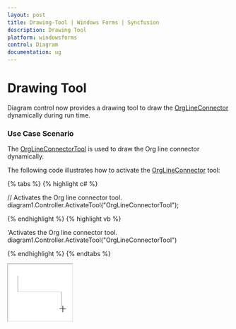 ```yaml
---
layout: post
title: Drawing-Tool | Windows Forms | Syncfusion
description: Drawing Tool
platform: windowsforms
control: Diagram
documentation: ug
---
```



# Drawing Tool

Diagram control now provides a drawing tool to draw the [OrgLineConnector](https://help.syncfusion.com/cr/cref_files/windowsforms/diagram/Syncfusion.Diagram.Base~Syncfusion.Windows.Forms.Diagram.OrgLineConnector.html) dynamically during run time.

### Use Case Scenario

The [OrgLineConnectorTool](https://help.syncfusion.com/cr/cref_files/windowsforms/diagram/Syncfusion.Diagram.Windows~Syncfusion.Windows.Forms.Diagram.OrgLineConnectorTool.html) is used to draw the Org line connector dynamically.

The following code illustrates how to activate the [OrgLineConnector](https://help.syncfusion.com/cr/cref_files/windowsforms/diagram/Syncfusion.Diagram.Base~Syncfusion.Windows.Forms.Diagram.OrgLineConnector.html) tool:


{% tabs %}
{% highlight c# %}

// Activates the Org line connector tool.
diagram1.Controller.ActivateTool("OrgLineConnectorTool");

{% endhighlight %}
{% highlight vb %}

'Activates the Org line connector tool.
diagram1.Controller.ActivateTool("OrgLineConnectorTool")

{% endhighlight %}
{% endtabs %}

![](Connectors-or-Links_images/Connectors-or-Links_img4.png)


